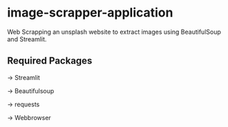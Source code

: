 # image-scrapper-application
 Web Scrapping an unsplash website to extract images using BeautifulSoup and Streamlit. 

## Required Packages

-> Streamlit

-> Beautifulsoup

-> requests

-> Webbrowser
